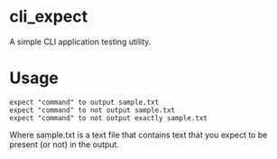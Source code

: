 # cli_expect

A simple CLI application testing utility.

# Usage

    expect "command" to output sample.txt
    expect "command" to not output sample.txt
    expect "command" to not output exactly sample.txt

Where sample.txt is a text file that contains text that you expect to be present (or not) in the output.
